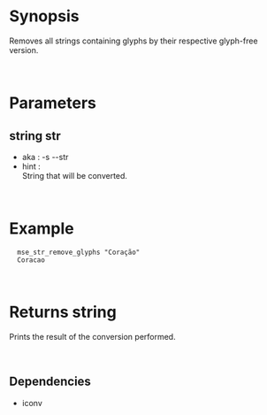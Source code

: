 # Synopsis

Removes all strings containing glyphs by their respective glyph-free version.



&nbsp;

# Parameters

## string str

- aka       : -s --str
- hint      :  
  String that will be converted.

&nbsp;



# Example

``` shell
  mse_str_remove_glyphs "Coração"
  Coracao
```


&nbsp;

# Returns string

Prints the result of the conversion performed.



&nbsp;

## Dependencies

- iconv